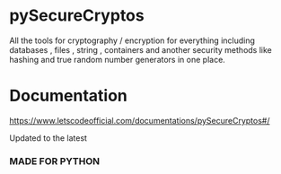 # pySecureCryptos
  
All the tools for cryptography / encryption for everything including databases , files , string , containers and another security methods like hashing and true random number generators in one place.


# Documentation

https://www.letscodeofficial.com/documentations/pySecureCryptos#/

Updated to the latest


### MADE FOR PYTHON